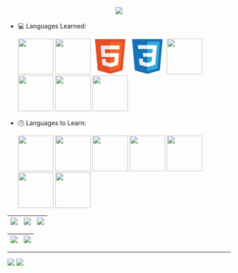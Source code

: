 <p align="center">
    <img src="https://readme-typing-svg.herokuapp.com?font=Fira+Code&pause=1000&width=435&lines=print(%22Bem+vindo+ao+meu+perfil+%22);print(%22Welcome+to+my+profile%22)">
</p>


- 💻 Languages Learned:

    <img src="https://cdn.jsdelivr.net/gh/devicons/devicon/icons/java/java-plain-wordmark.svg" width="80" height="80">
    <img src="https://cdn.jsdelivr.net/gh/devicons/devicon/icons/javascript/javascript-plain.svg" width="80" height="80">
    <img src="https://github.com/devicons/devicon/blob/master/icons/html5/html5-original.svg" width="80" height="80">
    <img src="https://github.com/devicons/devicon/blob/master/icons/css3/css3-original.svg" width="80" height="80">
    <img src="https://cdn.jsdelivr.net/gh/devicons/devicon/icons/googlecloud/googlecloud-original-wordmark.svg" width="80" height="80">
    <img src="https://cdn.jsdelivr.net/gh/devicons/devicon/icons/arduino/arduino-original-wordmark.svg" width="80" height="80">
    <img src="https://cdn.jsdelivr.net/gh/devicons/devicon/icons/linux/linux-original.svg" width="80" height="80">
    <img src="https://cdn.jsdelivr.net/gh/devicons/devicon/icons/docker/docker-original.svg" width="80" height="80">

- 🕒 Languages to Learn:

  <img src="https://cdn.jsdelivr.net/gh/devicons/devicon/icons/c/c-original.svg" width="80" height="80">
  <img src="https://cdn.jsdelivr.net/gh/devicons/devicon/icons/cplusplus/cplusplus-original.svg" width="80" height="80">
  <img src="https://cdn.jsdelivr.net/gh/devicons/devicon/icons/nodejs/nodejs-original.svg" width="80" height="80">
  <img src="https://cdn.jsdelivr.net/gh/devicons/devicon/icons/react/react-original.svg" width="80" height="80">
  <img src="https://cdn.jsdelivr.net/gh/devicons/devicon/icons/swift/swift-original.svg" width="80" height="80">
  <img src="https://cdn.jsdelivr.net/gh/devicons/devicon/icons/mysql/mysql-original.svg" width="80" height="80">
  <img src="https://cdn.jsdelivr.net/gh/devicons/devicon/icons/mongodb/mongodb-original.svg" width="80" height="80">


| ![](http://github-profile-summary-cards.vercel.app/api/cards/stats?username=pabloleal2000&theme=nord_dark) | ![](http://github-profile-summary-cards.vercel.app/api/cards/repos-per-language?username=pabloleal2000&hide=Html&theme=nord_dark) | ![](http://github-profile-summary-cards.vercel.app/api/cards/most-commit-language?username=pabloleal2000&theme=nord_dark) |
| :-: | :-: | :-: |

| ![](http://github-profile-summary-cards.vercel.app/api/cards/profile-details?username=pabloleal2000&theme=nord_dark) | ![](https://github-readme-streak-stats.herokuapp.com/?user=pabloleal2000&hide_border=true&date_format=M%20j%5B%2C%20Y%5D&background=2D3742&stroke=2D3742&ring=6bbbca&fire=6bbbca&currStreakNum=fff&sideNums=6bbbca&currStreakLabel=6bbbca&sideLabels=fff&dates=fff) |
| :-: | :-: |

---

<div>
   <a href="https://www.linkedin.com/in/pablo-borba-leal-5a0b00231/" target="_blank"><img src="https://img.shields.io/badge/LinkedIn-0077B5?style=for-the-badge&logo=linkedin&logoColor=white" target="_blank"></a> 
      <a href = "mailto:meuemail"><img src="https://img.shields.io/badge/Microsoft_Outlook-0078D4?style=for-the-badge&logo=microsoft-outlook&logoColor=white" target="_blank"></a>
   
 
  </a>
